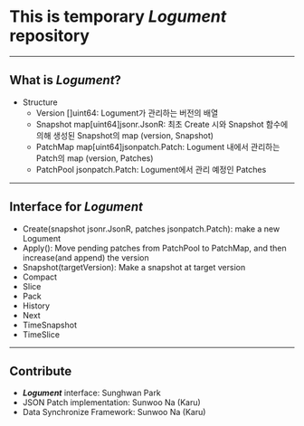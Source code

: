 # This is temporary **_Logument_** repository

---

## What is **_Logument_**?

- Structure
  - Version []uint64: Logument가 관리하는 버전의 배열
  - Snapshot map[uint64]jsonr.JsonR: 최초 Create 시와 Snapshot 함수에 의해 생성된 Snapshot의 map (version, Snapshot)
  - PatchMap map[uint64]jsonpatch.Patch: Logument 내에서 관리하는 Patch의 map (version, Patches)
  - PatchPool jsonpatch.Patch: Logument에서 관리 예정인 Patches

---

## Interface for **_Logument_**

- Create(snapshot jsonr.JsonR, patches jsonpatch.Patch): make a new Logument
- Apply(): Move pending patches from PatchPool to PatchMap, and then increase(and append) the version
- Snapshot(targetVersion): Make a snapshot at target version
- Compact
- Slice
- Pack
- History
- Next
- TimeSnapshot
- TimeSlice

---

## Contribute

- **_Logument_** interface: Sunghwan Park
- JSON Patch implementation: Sunwoo Na (Karu)
- Data Synchronize Framework: Sunwoo Na (Karu)
